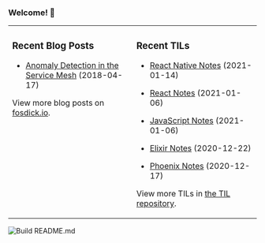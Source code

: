 ### Welcome! 👋
<!--
- 🔭 I’m currently working on ...
- 🌱 I’m currently learning ...
- 👯 I’m looking to collaborate on ...
- 🤔 I’m looking for help with ...
- 💬 Ask me about ...
- 📫 How to reach me: ...
- 😄 Pronouns: ...
- ⚡ Fun fact: ...
-->

<table>
<tr>
<td valign="top" width="50%">

### Recent Blog Posts
<!-- Blog entries start -->
- [Anomaly Detection in the Service Mesh](https://www.fosdick.io/2018/04/17/anomaly-detection-in-the-service-mesh.html) (2018-04-17)
<!-- Blog entries end -->
View more blog posts on [fosdick.io](https://www.fosdick.io/).

</td>

<td valign="top" width="50%">

### Recent TILs
<!-- TILs start -->
- [React Native Notes](https://github.com/fosdickio/til/blob/main/javascript/react-native-notes.md) (2021-01-14)

- [React Notes](https://github.com/fosdickio/til/blob/main/javascript/react-notes.md) (2021-01-06)

- [JavaScript Notes](https://github.com/fosdickio/til/blob/main/javascript/javascript-notes.md) (2021-01-06)

- [Elixir Notes](https://github.com/fosdickio/til/blob/main/elixir/elixir-notes.md) (2020-12-22)

- [Phoenix Notes](https://github.com/fosdickio/til/blob/main/elixir/phoenix-notes.md) (2020-12-17)
<!-- TILs end -->
View more TILs in [the TIL repository](https://github.com/fosdickio/til).

</td>
</tr>
</table>

![Build README.md](https://github.com/fosdickio/fosdickio/workflows/Build%20README.md/badge.svg)
